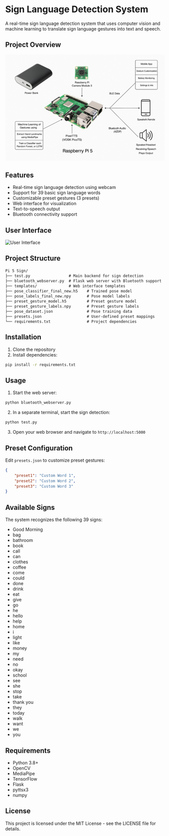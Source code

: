 # Sign Language Detection System

A real-time sign language detection system that uses computer vision and machine learning to translate sign language gestures into text and speech.

## Project Overview

![Architecture Diagram](arch.jpg)

## Features

- Real-time sign language detection using webcam
- Support for 39 basic sign language words
- Customizable preset gestures (3 presets)
- Web interface for visualization
- Text-to-speech output
- Bluetooth connectivity support

## User Interface

![User Interface](UI.png)

## Project Structure

```
Pi 5 Sign/
├── test.py                 # Main backend for sign detection
├── bluetooth_webserver.py  # Flask web server with Bluetooth support
├── templates/              # Web interface templates
├── pose_classifier_final_new.h5    # Trained pose model
├── pose_labels_final_new.npy       # Pose model labels
├── preset_gesture_model.h5         # Preset gesture model
├── preset_gesture_labels.npy       # Preset gesture labels
├── pose_dataset.json               # Pose training data
├── presets.json                    # User-defined preset mappings
└── requirements.txt                # Project dependencies
```

## Installation

1. Clone the repository
2. Install dependencies:
```bash
pip install -r requirements.txt
```

## Usage

1. Start the web server:
```bash
python bluetooth_webserver.py
```

2. In a separate terminal, start the sign detection:
```bash
python test.py
```

3. Open your web browser and navigate to `http://localhost:5000`

## Preset Configuration

Edit `presets.json` to customize preset gestures:
```json
{
    "preset1": "Custom Word 1",
    "preset2": "Custom Word 2",
    "preset3": "Custom Word 3"
}
```

## Available Signs

The system recognizes the following 39 signs:
- Good Morning
- bag
- bathroom
- book
- call
- can
- clothes
- coffee
- come
- could
- done
- drink
- eat
- give
- go
- he
- hello
- help
- home
- i
- light
- like
- money
- my
- need
- no
- okay
- school
- see
- she
- stop
- take
- thank you
- they
- today
- walk
- want
- we
- you

## Requirements

- Python 3.8+
- OpenCV
- MediaPipe
- TensorFlow
- Flask
- pyttsx3
- numpy

## License

This project is licensed under the MIT License - see the LICENSE file for details. 
